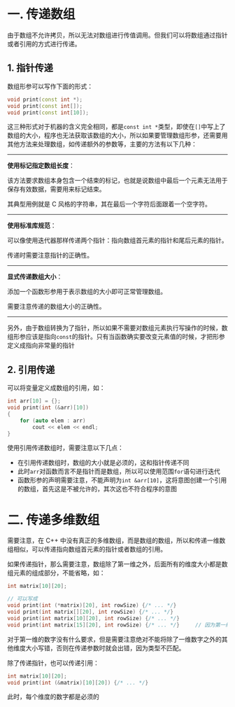 # 一. 传递数组

由于数组不允许拷贝，所以无法对数组进行传值调用。但我们可以将数组通过指针或者引用的方式进行传递。

## 1. 指针传递

数组形参可以写作下面的形式：

```c++
void print(const int *);
void print(const int[]);
void print(const int[10]);
```

这三种形式对于机器的含义完全相同，都是`const int *`类型，即使在`[]`中写上了数组的大小，程序也无法获取该数组的大小，所以如果要管理数组形参，还需要用其他方法来处理数组，如传递额外的参数等，主要的方法有以下几种：

****

**使用标记指定数组长度**：

该方法要求数组本身包含一个结束的标记，也就是说数组中最后一个元素无法用于保存有效数据，需要用来标记结束。

其典型用例就是 C 风格的字符串，其在最后一个字符后面跟着一个空字符。

****

**使用标准库规范**：

可以像使用迭代器那样传递两个指针：指向数组首元素的指针和尾后元素的指针。

传递时需要注意指针的正确性。

****

**显式传递数组大小**：

添加一个函数形参用于表示数组的大小即可正常管理数组。

需要注意传递的数组大小的正确性。

****

另外，由于数组转换为了指针，所以如果不需要对数组元素执行写操作的时候，数组形参应该是指向`const`的指针。只有当函数确实要改变元素值的时候，才把形参定义成指向非常量的指针



## 2. 引用传递

可以将变量定义成数组的引用，如：

```c++
int arr[10] = {};
void print(int (&arr)[10])
{
    for (auto elem : arr)
        cout << elem << endl;
}
```

使用引用传递数组时，需要注意以下几点：

- 在引用传递数组时，数组的大小就是必须的，这和指针传递不同
- 此时`arr`对函数而言不是指针而是数组，所以可以使用范围`for`语句进行迭代
- 函数形参的声明需要注意，不能声明为`int &arr[10]`，这将意图创建一个引用的数组，首先这是不被允许的，其次这也不符合程序的意图



# 二. 传递多维数组

需要注意，在 C++ 中没有真正的多维数组，而是数组的数组，所以和传递一维数组相似，可以传递指向数组首元素的指针或者数组的引用。

如果传递指针，那么需要注意，数组除了第一维之外，后面所有的维度大小都是数组元素的组成部分，不能省略，如：

```c++
int matrix[10][20];

// 可以写成
void print(int (*matrix)[20], int rowSize) {/* ... */}
void print(int matrix[][20], int rowSize) {/* ... */}
void print(int matrix[10][20], int rowSize) {/* ... */}
void print(int matrix[15][20], int rowSize) {/* ... */} 	// 因为第一维度对传递的参数没有影响
```

对于第一维的数字没有什么要求，但是需要注意绝对不能将除了一维数字之外的其他维度大小写错，否则在传递参数时就会出错，因为类型不匹配。

除了传递指针，也可以传递引用：

```c++
int matrix[10][20];
void print(int (&matrix)[10][20]) {/* ... */}
```

此时，每个维度的数字都是必须的